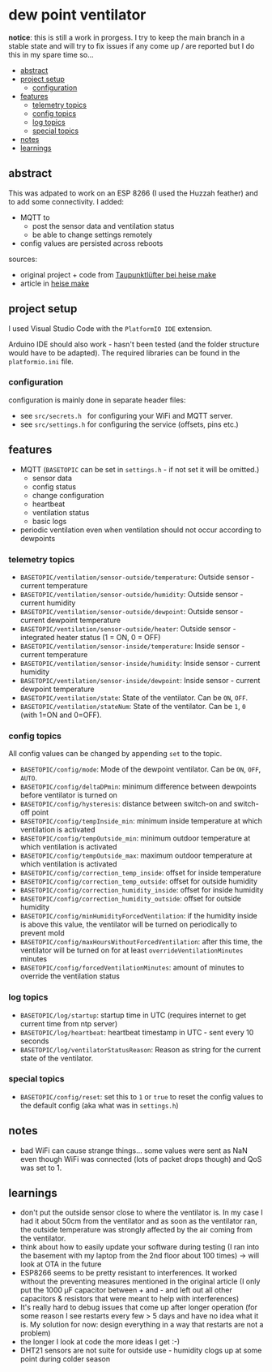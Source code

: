 # dew point ventilator

**notice**: this is still a work in prorgess. I try to keep the main branch in a stable state and will try to fix issues if any come up / are reported but I do this in my spare time so...

- [abstract](#abstract)
- [project setup](#project-setup)
  - [configuration](#configuration)
- [features](#features)
  - [telemetry topics](#telemetry-topics)
  - [config topics](#config-topics)
  - [log topics](#log-topics)
  - [special topics](#special-topics)
- [notes](#notes)
- [learnings](#learnings)


## abstract

This was adpated to work on an ESP 8266 (I used the Huzzah feather) and to add some connectivity. I added:

- MQTT to 
  - post the sensor data and ventilation status
  - be able to change settings remotely
- config values are persisted across reboots

sources:

- original project + code from [Taupunktlüfter bei heise make](https://github.com/MakeMagazinDE/Taupunktluefter)
- article in [heise make](https://www.heise.de/select/make/2022/1/2135511212557842576)

## project setup

I used Visual Studio Code with the `PlatformIO IDE` extension.

Arduino IDE should also work - hasn't been tested (and the folder structure would have to be adapted). The required libraries can be found in the `platformio.ini` file.

### configuration

configuration is mainly done in separate header files:

- see `src/secrets.h ` for configuring your WiFi and MQTT server.
- see `src/settings.h` for configuring the service (offsets, pins etc.)

## features

- MQTT (`BASETOPIC` can be set in `settings.h` - if not set it will be omitted.)
  - sensor data
  - config status
  - change configuration
  - heartbeat
  - ventilation status
  - basic logs
- periodic ventilation even when ventilation should not occur according to dewpoints

### telemetry topics

- `BASETOPIC/ventilation/sensor-outside/temperature`: Outside sensor - current temperature
- `BASETOPIC/ventilation/sensor-outside/humidity`: Outside sensor - current humidity
- `BASETOPIC/ventilation/sensor-outside/dewpoint`: Outside sensor - current dewpoint temperature
- `BASETOPIC/ventilation/sensor-outside/heater`: Outside sensor - integrated heater status (1 = ON, 0 = OFF)
- `BASETOPIC/ventilation/sensor-inside/temperature`: Inside sensor - current temperature
- `BASETOPIC/ventilation/sensor-inside/humidity`: Inside sensor - current humidity
- `BASETOPIC/ventilation/sensor-inside/dewpoint`: Inside sensor - current dewpoint temperature
- `BASETOPIC/ventilation/state`: State of the ventilator. Can be `ON`, `OFF`.
- `BASETOPIC/ventilation/stateNum`: State of the ventilator. Can be `1`, `0` (with 1=ON and 0=OFF).

### config topics

All config values can be changed by appending `set` to the topic.

- `BASETOPIC/config/mode`: Mode of the dewpoint ventilator. Can be `ON`, `OFF`, `AUTO`.
- `BASETOPIC/config/deltaDPmin`: minimum difference between dewpoints before ventilator is turned on
- `BASETOPIC/config/hysteresis`: distance between switch-on and switch-off point
- `BASETOPIC/config/tempInside_min`: minimum inside temperature at which ventilation is activated
- `BASETOPIC/config/tempOutside_min`: minimum outdoor temperature at which ventilation is activated
- `BASETOPIC/config/tempOutside_max`: maximum outdoor temperature at which ventilation is activated
- `BASETOPIC/config/correction_temp_inside`: offset for inside temperature
- `BASETOPIC/config/correction_temp_outside`: offset for outside humidity
- `BASETOPIC/config/correction_humidity_inside`: offset for inside humidity
- `BASETOPIC/config/correction_humidity_outside`: offset for outside humidity
- `BASETOPIC/config/minHumidityForcedVentilation`:  if the humidity inside is above this value, the ventilator will be turned on periodically to prevent mold
- `BASETOPIC/config/maxHoursWithoutForcedVentilation`: after this time, the ventilator will be turned on for at least `overrideVentilationMinutes` minutes
- `BASETOPIC/config/forcedVentilationMinutes`: amount of minutes to override the ventilation status

### log topics

- `BASETOPIC/log/startup`: startup time in UTC (requires internet to get current time from ntp server)
- `BASETOPIC/log/heartbeat`: heartbeat timestamp in UTC - sent every 10 seconds
- `BASETOPIC/log/ventilatorStatusReason`: Reason as string for the current state of the ventilator.

### special topics

- `BASETOPIC/config/reset`: set this to `1` or `true` to reset the config values to the default config (aka what was in `settings.h`)

## notes

- bad WiFi can cause strange things... some values were sent as NaN even though WiFi was connected (lots of packet drops though) and QoS was set to 1.

## learnings

- don't put the outside sensor close to where the ventilator is. In my case I had it about 50cm from the ventilator and as soon as the ventilator ran, the outside temperature was strongly affected by the air coming from the ventilator.
- think about how to easily update your software during testing (I ran into the basement with my laptop from the 2nd floor about 100 times) -> will look at OTA in the future
- ESP8266 seems to be pretty resistant to interferences. It worked without the preventing measures mentioned in the original article (I only put the 1000 µF capacitor between + and - and left out all other capacitors & resistors that were meant to help with interferences)
- It's really hard to debug issues that come up after longer operation (for some reason I see restarts every few > 5 days and have no idea what it is. My solution for now: design everything in a way that restarts are not a problem)
- the longer I look at code the more ideas I get :-)
- DHT21 sensors are not suite for outside use - humidity clogs up at some point during colder season